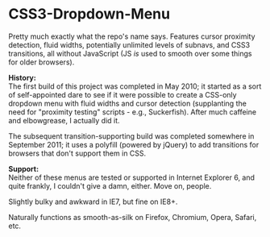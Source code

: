CSS3-Dropdown-Menu
==================

Pretty much exactly what the repo's name says. Features cursor proximity detection, fluid widths, potentially unlimited levels of subnavs, and CSS3 transitions, all without JavaScript (JS *is* used to smooth over some things for older browsers).

**History:**  
The first build of this project was completed in May 2010; it started as a sort of self-appointed dare to see if it were possible to create a CSS-only dropdown menu with fluid widths and cursor detection (supplanting the need for "proximity testing" scripts - e.g., Suckerfish). After much caffeine and elbowgrease, I actually did it.

The subsequent transition-supporting build was completed somewhere in September 2011; it uses a polyfill (powered by jQuery) to add transitions for browsers that don't support them in CSS.

**Support:**  
Neither of these menus are tested or supported in Internet Explorer 6, and quite frankly, I couldn't give a damn, either. Move on, people.

Slightly bulky and awkward in IE7, but fine on IE8+.

Naturally functions as smooth-as-silk on Firefox, Chromium, Opera, Safari, etc.
